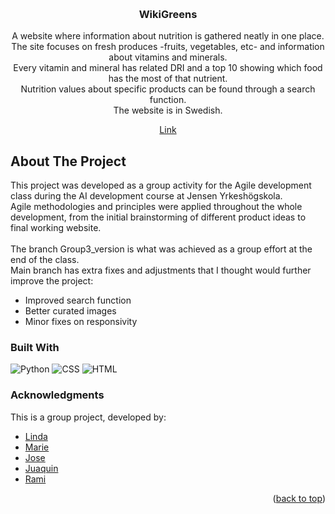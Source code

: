 <a id="readme-top"></a>

<!-- PROJECT LOGO -->
<br />
<div align="center">

<h3 align="center">WikiGreens</h3>

  <p align="center">
    A website where information about nutrition is gathered neatly in one place. <br>
    The site focuses on fresh produces -fruits, vegetables, etc- and information about vitamins and minerals. <br>
    Every vitamin and mineral has related DRI and a top 10 showing which food has the most of that nutrient. <br>
    Nutrition values about specific products can be found through a search function. <br>
    The website is in Swedish.
  </p>
  <a href="https://linf.pythonanywhere.com/" target="_blank">Link</a>
</div>


<!-- ABOUT THE PROJECT -->
## About The Project

This project was developed as a group activity for the Agile development class during the AI development course at Jensen Yrkeshögskola. <br>
Agile methodologies and principles were applied throughout the whole development, from the initial brainstorming of different product ideas to final working website. <br><br>
The branch Group3_version is what was achieved as a group effort at the end of the class. <br>
Main branch has extra fixes and adjustments that I thought would further improve the project:
  - Improved search function
  - Better curated images
  - Minor fixes on responsivity


### Built With
 ![Python](https://img.shields.io/badge/-python-gold?logo=python)
 ![CSS](https://img.shields.io/badge/-css-darkred?logo=css3)
 ![HTML](https://img.shields.io/badge/-html-royalblue?logo=html5)
 

<!-- GETTING STARTED 
### Getting Started

<p align="right">(<a href="#readme-top">back to top</a>)</p>
-->

<!-- ACKNOWLEDGMENTS -->
### Acknowledgments

<p>
This is a group project, developed by:

* [Linda](https://github.com/Lindayh)
* [Marie](https://github.com/mariebayard)
* [Jose](https://github.com/oxenjose)
* [Juaquin](https://github.com/Julure)
* [Rami](https://github.com/Ramia128)

</p>
<p align="right">(<a href="#readme-top">back to top</a>)</p>
